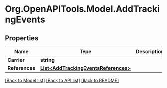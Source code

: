 
# Org.OpenAPITools.Model.AddTrackingEvents

## Properties

Name | Type | Description | Notes
------------ | ------------- | ------------- | -------------
**Carrier** | **string** |  | [optional] 
**References** | [**List&lt;AddTrackingEventsReferences&gt;**](AddTrackingEventsReferences.md) |  | [optional] 

[[Back to Model list]](../README.md#documentation-for-models)
[[Back to API list]](../README.md#documentation-for-api-endpoints)
[[Back to README]](../README.md)

